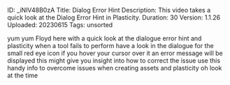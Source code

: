 ID: _iNlV48B0zA
Title: Dialog Error Hint
Description: This video takes a quick look at the Dialog Error Hint in Plasticity.
Duration: 30
Version: 1.1.26
Uploaded: 20230615
Tags: unsorted

yum yum Floyd here with a quick look at
the dialogue error hint and plasticity
when a tool fails to perform have a look
in the dialogue for the small red eye
icon if you hover your cursor over it an
error message will be displayed this
might give you insight into how to
correct the issue use this handy info to
overcome issues when creating assets and
plasticity oh look at the time

